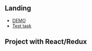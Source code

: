 ## Landing

 - [DEMO](https://leonbohdan.github.io/app-calendar-react)
 - [Test task](https://onedrive.live.com/?authkey=%21ACwvgP63rsXcvcM&id=2B0C9C1145B3CBE0%2183946&cid=2B0C9C1145B3CBE0)

## Project with React/Redux 

